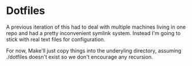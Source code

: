 # Dotfiles
A previous iteration of this had to deal with multiple machines living in one repo and had a pretty inconvenient symlink system. Instead I'm going to stick with real text files for configuration.

For now, Make'll just copy things into the underyling directory, assuming ./dotfiles doesn't exist so we don't encourage any recursion.
